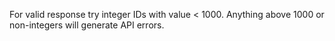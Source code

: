 For valid response try integer IDs with value < 1000. Anything above 1000 or non-integers will generate API errors.